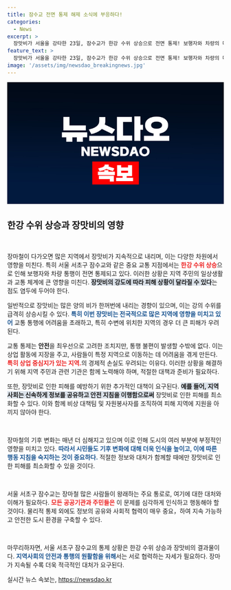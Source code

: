 ```yaml
---
title: 잠수교 전면 통제 해제 소식에 부응하다!
categories:
  - News
excerpt: >
  장맛비가 서울을 강타한 23일, 잠수교가 한강 수위 상승으로 전면 통제! 보행자와 차량의 다행한 정체가 이어지고 있는데, 그 현장을 클릭으로 만나보세요!
feature_text: >
  장맛비가 서울을 강타한 23일, 잠수교가 한강 수위 상승으로 전면 통제! 보행자와 차량의 다행한 정체가 이어지고 있는데, 그 현장을 클릭으로 만나보세요!
image: '/assets/img/newsdao_breakingnews.jpg'
---
```


<p><img src="/assets/img/newsdao_breakingnews.jpg" alt="flaretime 속보" /></p>

<h2 data-ke-size="size26">한강 수위 상승과 장맛비의 영향</h2>

<p data-ke-size="size16">&nbsp;</p>

<p>장마철이 다가오면 많은 지역에서 장맛비가 지속적으로 내리며, 이는 다양한 차원에서 영향을 미친다. 특히 서울 서초구 잠수교와 같은 중요 교통 지점에서는 <b><span style="color: #ee2323;">한강 수위 상승</span></b>으로 인해 보행자와 차량 통행이 전면 통제되고 있다. 이러한 상황은 지역 주민의 일상생활과 교통 체계에 큰 영향을 미친다. <b><span style="background-color: #21538527;">장맛비의 강도에 따라 피해 상황이 달라질 수 있다</span></b>는 점도 염두에 두어야 한다.</p>

<p>일반적으로 장맛비는 많은 양의 비가 한꺼번에 내리는 경향이 있으며, 이는 강의 수위를 급격히 상승시킬 수 있다. <b><span style="color: #1a5490;">특히 이번 장맛비는 전국적으로 많은 지역에 영향을 미치고 있어</span></b> 교통 통행에 어려움을 초래하고, 특히 수변에 위치한 지역의 경우 더 큰 피해가 우려된다.</p>

<p>교통 통제는 <b>안전</b>을 최우선으로 고려한 조치지만, 통행 불편이 발생할 수밖에 없다. 이는 상업 활동에 지장을 주고, 사람들이 특정 지역으로 이동하는 데 어려움을 겪게 만든다. <b><span style="color: #ee2323;">특히 상업 중심지가 있는 지역.</span></b>의 경제적 손실도 우려되는 이유다. 이러한 상황을 해결하기 위해 지역 주민과 관련 기관은 함께 노력해야 하며, 적절한 대책과 준비가 필요하다.</p>

<p>또한, 장맛비로 인한 피해를 예방하기 위한 추가적인 대책이 요구된다. <b><span style="background-color: #21538527;">예를 들어, 지역 사회는 신속하게 정보를 공유하고 안전 지침을 이행함으로써</span></b> 장맛비로 인한 피해를 최소화할 수 있다. 이와 함께 비상 대책팀 및 자원봉사자를 조직하여 피해 지역에 지원을 아끼지 않아야 한다.</p>

<p data-ke-size="size16">&nbsp;</p>

<p>장마철의 기후 변화는 매년 더 심해지고 있으며 이로 인해 도시의 여러 부분에 부정적인 영향을 미치고 있다. <b><span style="color: #1a5490;">따라서 시민들도 기후 변화에 대해 더욱 인식을 높이고, 이에 따른 행동 지침을 숙지하는 것이 중요하다.</span></b> 적절한 정보와 대처가 함께할 때에만 장맛비로 인한 피해를 최소화할 수 있을 것이다. </p>

<p data-ke-size="size16">&nbsp;</p> 

<p>서울 서초구 잠수교는 장마철 많은 사람들이 왕래하는 주요 통로로, 여기에 대한 대처와 이해가 필요하다. <b><span style="color: #ee2323;">모든 공공기관과 주민들은</span></b> 이 문제를 심각하게 인식하고 행동해야 할 것이다. 물리적 통제 외에도 정보의 공유와 사회적 협력이 매우 중요，하여 지속 가능하고 안전한 도시 환경을 구축할 수 있다. </p>

<p data-ke-size="size16">&nbsp;</p>

<p>마무리하자면, 서울 서초구 잠수교의 통제 상황은 한강 수위 상승과 장맛비의 결과물이다. <b><span style="color: #1a5490;">지역사회의 안전과 통행의 원활함을 위해</span></b>서는 서로 협력하는 자세가 필요하다. 장마가 지속될 수록 더욱 적극적인 대처가 요구된다.</p>
실시간 뉴스 속보는, <a href="https://newsdao.kr" rel="dofollow">https://newsdao.kr</a>


